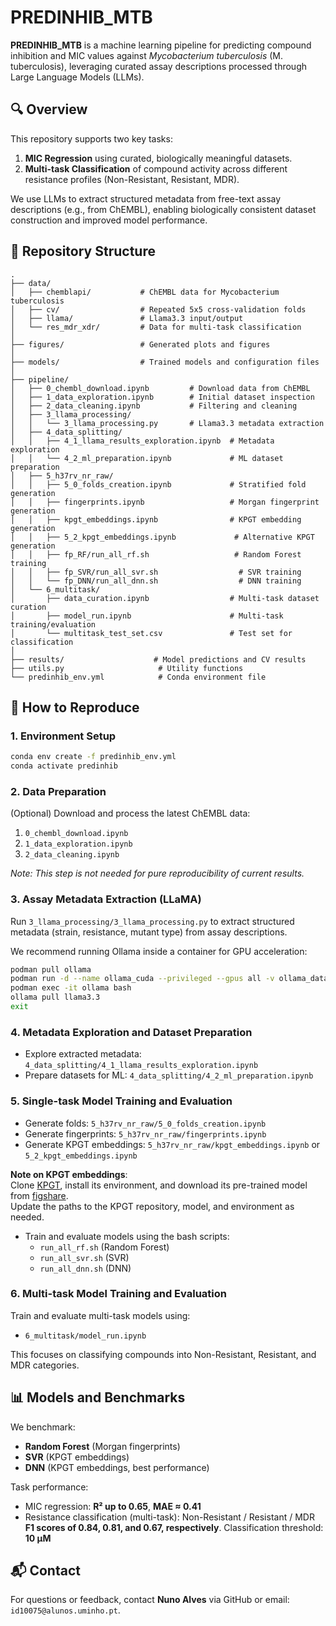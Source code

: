 # PREDINHIB_MTB

**PREDINHIB_MTB** is a machine learning pipeline for predicting compound inhibition and MIC values against *Mycobacterium tuberculosis* (M. tuberculosis), leveraging curated assay descriptions processed through Large Language Models (LLMs).

## 🔍 Overview

This repository supports two key tasks:
1. **MIC Regression** using curated, biologically meaningful datasets.
2. **Multi-task Classification** of compound activity across different resistance profiles (Non-Resistant, Resistant, MDR).

We use LLMs to extract structured metadata from free-text assay descriptions (e.g., from ChEMBL), enabling biologically consistent dataset construction and improved model performance.

## 📁 Repository Structure

```
.
├── data/
│   ├── chemblapi/           # ChEMBL data for Mycobacterium tuberculosis
│   ├── cv/                  # Repeated 5x5 cross-validation folds
│   ├── llama/               # Llama3.3 input/output
│   └── res_mdr_xdr/         # Data for multi-task classification
│
├── figures/                 # Generated plots and figures
│
├── models/                  # Trained models and configuration files
│
├── pipeline/
│   ├── 0_chembl_download.ipynb         # Download data from ChEMBL
│   ├── 1_data_exploration.ipynb        # Initial dataset inspection
│   ├── 2_data_cleaning.ipynb           # Filtering and cleaning
│   ├── 3_llama_processing/
│   │   └── 3_llama_processing.py       # Llama3.3 metadata extraction
│   ├── 4_data_splitting/
│   │   ├── 4_1_llama_results_exploration.ipynb  # Metadata exploration
│   │   └── 4_2_ml_preparation.ipynb             # ML dataset preparation
│   ├── 5_h37rv_nr_raw/
│   │   ├── 5_0_folds_creation.ipynb             # Stratified fold generation
│   │   ├── fingerprints.ipynb                   # Morgan fingerprint generation
│   │   ├── kpgt_embeddings.ipynb                # KPGT embedding generation
│   │   ├── 5_2_kpgt_embeddings.ipynb             # Alternative KPGT generation
│   │   ├── fp_RF/run_all_rf.sh                   # Random Forest training
│   │   ├── fp_SVR/run_all_svr.sh                  # SVR training
│   │   └── fp_DNN/run_all_dnn.sh                  # DNN training
│   └── 6_multitask/
│       ├── data_curation.ipynb                  # Multi-task dataset curation
│       ├── model_run.ipynb                      # Multi-task training/evaluation
│       └── multitask_test_set.csv               # Test set for classification
│
├── results/                    # Model predictions and CV results
├── utils.py                     # Utility functions
└── predinhib_env.yml            # Conda environment file
```

## 🧪 How to Reproduce

### 1. Environment Setup

```bash
conda env create -f predinhib_env.yml
conda activate predinhib
```

### 2. Data Preparation

(Optional) Download and process the latest ChEMBL data:
1. `0_chembl_download.ipynb`
2. `1_data_exploration.ipynb`
3. `2_data_cleaning.ipynb`

*Note: This step is not needed for pure reproducibility of current results.*

### 3. Assay Metadata Extraction (LLaMA)

Run `3_llama_processing/3_llama_processing.py` to extract structured metadata (strain, resistance, mutant type) from assay descriptions.

We recommend running Ollama inside a container for GPU acceleration:

```bash
podman pull ollama
podman run -d --name ollama_cuda --privileged --gpus all -v ollama_data:/root/.ollama -p 11434:11434 docker.io/ollama/ollama
podman exec -it ollama bash
ollama pull llama3.3
exit
```

### 4. Metadata Exploration and Dataset Preparation

- Explore extracted metadata: `4_data_splitting/4_1_llama_results_exploration.ipynb`
- Prepare datasets for ML: `4_data_splitting/4_2_ml_preparation.ipynb`

### 5. Single-task Model Training and Evaluation

- Generate folds: `5_h37rv_nr_raw/5_0_folds_creation.ipynb`
- Generate fingerprints: `5_h37rv_nr_raw/fingerprints.ipynb`
- Generate KPGT embeddings: `5_h37rv_nr_raw/kpgt_embeddings.ipynb` or `5_2_kpgt_embeddings.ipynb`

**Note on KPGT embeddings**:  
Clone [KPGT](https://github.com/lihan97/KPGT.git), install its environment, and download its pre-trained model from [figshare](https://figshare.com/s/d488f30c23946cf6898f?file=35369662).  
Update the paths to the KPGT repository, model, and environment as needed.

- Train and evaluate models using the bash scripts:
  - `run_all_rf.sh` (Random Forest)
  - `run_all_svr.sh` (SVR)
  - `run_all_dnn.sh` (DNN)

### 6. Multi-task Model Training and Evaluation

Train and evaluate multi-task models using:
- `6_multitask/model_run.ipynb`

This focuses on classifying compounds into Non-Resistant, Resistant, and MDR categories.

## 📊 Models and Benchmarks

We benchmark:
- **Random Forest** (Morgan fingerprints)
- **SVR** (KPGT embeddings)
- **DNN** (KPGT embeddings, best performance)

Task performance:
- MIC regression: **R² up to 0.65**, **MAE ≈ 0.41**
- Resistance classification (multi-task): Non-Resistant / Resistant / MDR **F1 scores of 0.84, 0.81, and 0.67, respectively**.
    Classification threshold: **10 µM**

## 📬 Contact

For questions or feedback, contact **Nuno Alves** via GitHub or email: `id10075@alunos.uminho.pt`.
